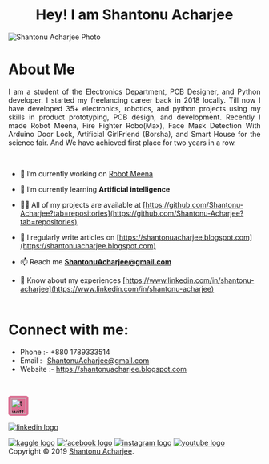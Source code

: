 <h1 align = "center">Hey! I am Shantonu Acharjee</h1>
<img src="./Photo/ShantonuAcharjeeThumbnail.png" alt="Shantonu Acharjee Photo" title="Shantonu Acharjee"/> <br>




# About Me
<p align = "justify">
I am a student of the Electronics Department, PCB Designer, and Python developer. I started my freelancing career back in 2018 locally. Till now I have developed 35+ electronics, robotics, and python projects using my skills in product prototyping, PCB design, and development. Recently I made Robot Meena, Fire Fighter Robo(Max), Face Mask Detection With Arduino Door Lock, Artificial GirlFriend (Borsha), and Smart House for the science fair. And We have achieved first place for two years in a row.
</p><br>




- 🔭 I’m currently working on [Robot Meena](https://github.com/Shantonu-Acharjee/Robot-Meena)

- 🌱 I’m currently learning **Artificial intelligence**

- 👨‍💻 All of my projects are available at [https://github.com/Shantonu-Acharjee?tab=repositories](https://github.com/Shantonu-Acharjee?tab=repositories)

- 📝 I regularly write articles on [https://shantonuacharjee.blogspot.com](https://shantonuacharjee.blogspot.com)

- 📫 Reach me **ShantonuAcharjee@gmail.com**

- 📄 Know about my experiences [https://www.linkedin.com/in/shantonu-acharjee](https://www.linkedin.com/in/shantonu-acharjee) <br> <br>


# Connect with me:
- Phone   :- +880 1789333514
- Email   :- ShantonuAcharjee@gmail.com
- Website :- https://shantonuacharjee.blogspot.com

<br>




    
<a href="https://twitter.com/shantonu_"><img src="./icon/twitter.svg" alt="twitter logo" width="30px" height="30px" style = "background-color: palevioletred; padding: 5px; border-radius: 5px;"></a>





<a href="https://linkedin.com/in/shantonu-acharjee"><img src="./icon/linkedin.svg" alt="linkedin logo" ></a>


<a href="https://kaggle.com/shantonuacharjee1"><img src="./icon/kaggle.svg" alt="kaggle logo"></a>
<a href="https://fb.com/shantonuacharjeeshanto"><img src="./icon/facebook.svg" alt="facebook logo"></a>
<a href="https://instagram.com/shantonu_acharjee"><img src="./icon/instagram.svg" alt="instagram logo"></a>
<a href="https://www.youtube.com/c/it’smeshantonu"><img src="./icon/youtube.svg" alt="youtube logo"></a>
<br> Copyright © 2019 [Shantonu Acharjee](https://shantonuacharjee.blogspot.com).






